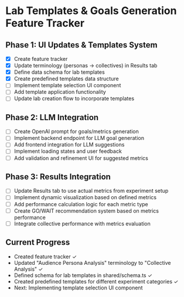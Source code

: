 # Lab Templates & Goals Generation Feature Tracker

## Phase 1: UI Updates & Templates System
- [x] Create feature tracker
- [x] Update terminology (personas → collectives) in Results tab
- [x] Define data schema for lab templates
- [x] Create predefined templates data structure
- [ ] Implement template selection UI component
- [ ] Add template application functionality
- [ ] Update lab creation flow to incorporate templates

## Phase 2: LLM Integration
- [ ] Create OpenAI prompt for goals/metrics generation
- [ ] Implement backend endpoint for LLM goal generation
- [ ] Add frontend integration for LLM suggestions
- [ ] Implement loading states and user feedback
- [ ] Add validation and refinement UI for suggested metrics

## Phase 3: Results Integration
- [ ] Update Results tab to use actual metrics from experiment setup
- [ ] Implement dynamic visualization based on defined metrics
- [ ] Add performance calculation logic for each metric type
- [ ] Create GO/WAIT recommendation system based on metrics performance
- [ ] Integrate collective performance with metrics evaluation

## Current Progress
- Created feature tracker ✓
- Updated "Audience Persona Analysis" terminology to "Collective Analysis" ✓
- Defined schema for lab templates in shared/schema.ts ✓
- Created predefined templates for different experiment categories ✓
- Next: Implementing template selection UI component